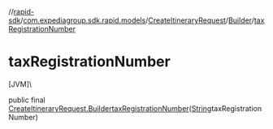 //[rapid-sdk](../../../../index.md)/[com.expediagroup.sdk.rapid.models](../../index.md)/[CreateItineraryRequest](../index.md)/[Builder](index.md)/[taxRegistrationNumber](tax-registration-number.md)

# taxRegistrationNumber

[JVM]\

public final [CreateItineraryRequest.Builder](index.md)[taxRegistrationNumber](tax-registration-number.md)([String](https://docs.oracle.com/javase/8/docs/api/java/lang/String.html)taxRegistrationNumber)
